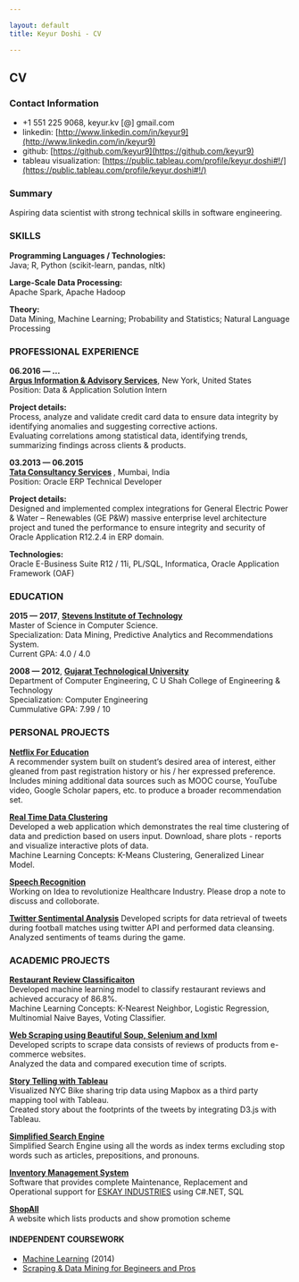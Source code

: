 ```yaml
---

layout: default
title: Keyur Doshi - CV

---
```



## CV

### Contact Information

- +1 551 225 9068,  keyur.kv [@] gmail.com
- linkedin: [http://www.linkedin.com/in/keyur9](http://www.linkedin.com/in/keyur9)
- github: [https://github.com/keyur9](https://github.com/keyur9)
- tableau visualization: [https://public.tableau.com/profile/keyur.doshi#!/](https://public.tableau.com/profile/keyur.doshi#!/)

### Summary

Aspiring data scientist with strong technical skills in software engineering.


### SKILLS

<strong>Programming Languages / Technologies:</strong> <br/>
Java; R, Python (scikit-learn, pandas, nltk)<br/>

<strong>Large-Scale Data Processing:</strong> <br/>
Apache Spark, Apache Hadoop<br/>

<strong>Theory:</strong> <br/>
Data Mining, Machine Learning; Probability and Statistics; Natural Language Processing<br/>


### PROFESSIONAL EXPERIENCE

<strong>06.2016 &mdash; ...</strong><br/>
<strong>[Argus Information & Advisory Services](http://argusinformation.com/www.argusinformation.com/eng/index.html)</strong>, New York, United States <br/>
Position: Data & Application Solution Intern<br/>

<strong>Project details:</strong><br/>
Process, analyze and validate credit card data to ensure data integrity by identifying anomalies and suggesting corrective actions. <br/>
Evaluating correlations among statistical data, identifying trends, summarizing findings across clients & products. <br/>

<strong>03.2013 &mdash; 06.2015</strong><br/>
<strong>[Tata Consultancy Services](http://www.tcs.com/Pages/default.aspx) </strong>, Mumbai, India <br/>
Position: Oracle ERP Technical Developer<br/>

<strong>Project details:</strong><br/>
Designed and implemented complex integrations for General Electric Power & Water – Renewables (GE P&W) massive enterprise level architecture project and tuned the performance to ensure integrity and security of Oracle Application R12.2.4 in ERP domain. <br/>

<strong>Technologies:</strong><br/>
Oracle E-Business Suite R12 / 11i, PL/SQL, Informatica, Oracle Application Framework (OAF) <br/>


### EDUCATION

**2015 &mdash; 2017**, <strong> [Stevens Institute of Technology](https://www.stevens.edu/schaefer-school-engineering-science/departments/computer-science/graduate-programs/computer-science-masters-program)</strong> <br/>
Master of Science in Computer Science.<br/>
Specialization: Data Mining, Predictive Analytics and Recommendations System.<br/>
Current GPA: 4.0 / 4.0 <br/>

**2008 &mdash; 2012**, <strong> [Gujarat Technological University](http://www.gtu.ac.in/) </strong> <br/>
Department of Computer Engineering, C U Shah College of Engineering & Technology<br/>
Specialization: Computer Engineering<br/>
Cummulative GPA: 7.99 / 10 <br/>

### PERSONAL PROJECTS

<strong> [Netflix For Education](https://github.com/keyur9/Course-Based-Recommendation-System) </strong> <br/>
A recommender system built on student’s desired area of interest, either gleaned from past registration history or his / her expressed preference. <br/>
Includes mining additional data sources such as MOOC course, YouTube video, Google Scholar papers, etc. to produce a broader recommendation set. <br/>

<strong>[Real Time Data Clustering](https://github.com/keyur9/Analyzing-Real-Time-Data)</strong><br/>
Developed a web application which demonstrates the real time clustering of data and prediction based on users input. Download, share plots - reports and visualize interactive plots of data. <br/>
Machine Learning Concepts: K-Means Clustering, Generalized Linear Model. <br/>

<strong>[Speech Recognition](https://github.com/keyur9/Speech-Recognition)</strong> <br/>
Working on Idea to revolutionize Healthcare Industry. Please drop a note to discuss and colloborate. <br/>

<strong>[Twitter Sentimental Analysis](https://github.com/keyur9/How-Fans-reacted-on-twitter-during-match)</strong>
Developed scripts for data retrieval of tweets during football matches using twitter API and performed data cleansing. Analyzed sentiments of teams during the game. <br/>

### ACADEMIC PROJECTS

<strong> [Restaurant Review Classificaiton](https://github.com/keyur9/Restaurant-Review-Classification) </strong> <br/>
Developed machine learning model to classify restaurant reviews and achieved accuracy of 86.8%. <br/>
Machine Learning Concepts: K-Nearest Neighbor, Logistic Regression, Multinomial Naive Bayes, Voting Classifier.<br/>

<strong>[Web Scraping using Beautiful Soup, Selenium and lxml](https://github.com/keyur9?tab=repositories)</strong> <br/>
Developed scripts to scrape data consists of reviews of products from e-commerce websites. <br/>
Analyzed the data and compared execution time of scripts. <br/>

<strong>[Story Telling with Tableau](https://public.tableau.com/profile/keyur.doshi#!/)</strong> <br/>
Visualized NYC Bike sharing trip data using Mapbox as a third party mapping tool with Tableau.<br/>
Created story about the footprints of the tweets by integrating D3.js with Tableau.<br/>

<strong>[Simplified Search Engine](https://github.com/keyur9/Simplified-Search-Engine)</strong> <br/>
Simplified Search Engine using all the words as index terms excluding stop words such as articles, prepositions, and pronouns.<br/>

<strong>[Inventory Management System](https://github.com/keyur9/Inventory-Management-System)</strong> <br/>
Software that provides complete Maintenance, Replacement and Operational support for [ESKAY INDUSTRIES](http://www.eskayindustries.com/) using C#.NET, SQL <br/>

<strong>[ShopAll](https://github.com/keyur9/ShopAll)</strong> <br/>
A website which lists products and show promotion scheme <br/>

#### INDEPENDENT COURSEWORK

- [Machine Learning](https://www.coursera.org/learn/machine-learning) (2014)
- [Scraping & Data Mining for Begineers and Pros](https://www.udemy.com/scraping-and-data-mining-for-beginners-and-pros/learn/v4/overview)


